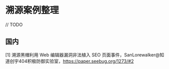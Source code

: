 # 溯源案例整理

// TODO



## 国内

[1] 溯源黑帽利用 Web 编辑器漏洞非法植入 SEO 页面事件，SanLorewalker@知道创宇404积极防御实验室，https://paper.seebug.org/1273/#2

